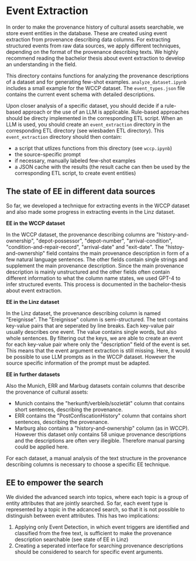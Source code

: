 # Event Extraction

In order to make the provenance history of cultural assets searchable, we store event entities in the database. These are created using event extraction from provenance describing data columns. For extracting structured events from raw data sources, we apply different techniques, depending on the format of the provenance describing texts. We highly recommend reading the bachelor thesis about event extraction to develop an understanding in the field.

This directory contains functions for analyzing the provenance descriptions of a dataset and for generating few-shot examples. `analyze_dataset.ipynb` includes a small example for the WCCP dataset. The `event_types.json` file contains the current event schema with detailed descriptions.

Upon closer analysis of a specific dataset, you should decide if a rule-based approach or the use of an LLM is applicable. Rule-based approaches should be directy implemented in the corresponding ETL script. When an LLM is used, you should create an `event_extraction` directory in the corresponding ETL directory (see wiesbaden ETL directory). This `event_extraction` directory should then contain:
- a script that utlizes functions from this directory (see `wccp.ipynb`)
- the source-specific prompt
- if necessary, manually labeled few-shot examples
- a JSON cache with the results (the result cache can then be used by the corresponding ETL script, to create event entities)


## The state of EE in different data sources

So far, we developed a technique for extracting events in the WCCP dataset and also made some progress in extracting events in the Linz dataset.

**EE in the WCCP dataset**

In the WCCP dataset, the provenance describing columns are "history-and-ownership", "depot-possessor", "depot-number", "arrival-condition", "condition-and-repair-record", "arrival-date" and "exit-date". The "histoy-and-ownership" field contains the main provenance description in form of a few natural language sentences. The other fields contain single strings and supplement the main provenance description. Since the main provenance description is mainly unstructured and the other fields often contain different information to what the column name states, we used GPT-4 to infer structured events. This process is documented in the bachelor-thesis about event extraction.

**EE in the Linz dataset**

In the Linz dataset, the provenance describing column is named "Ereignisse". The "Ereignisse" column is semi-structured. The text contains key-value pairs that are seperated by line breaks. Each key-value pair usually describes one event. The value contains single words, but also whole sentences. By filtering out the keys, we are able to create an event for each key-value pair where only the "description" field of the event is set. This means that the event argument extraction is still missing. Here, it would be possible to use LLM prompts as in the WCCP dataset. However the source specific information of the prompt must be adapted.

**EE in further datasets**

Also the Munich, ERR and Marbug datasets contain columns that describe the provenance of cultural assets:

- Munich contains the "herkunft/verbleib/sozietät" column that contains short sentences, describing the provenance.
- ERR contains the "PostConfiscationHistory" column that contains short sentences, describing the provenance.
- Marburg also contains a "history-and-ownership" column (as in WCCP). However this dataset only contains 58 unique provenance descriptions and the descriptions are often very illegible. Therefore manual parsing could be applied here.

For each dataset, a manual analysis of the text structure in the provenance describing columns is necessary to choose a specific EE technique.

## EE to empower the search

We divided the advanced search into topics, where each topic is a group of entity attributes that are jointly searched. So far, each event type is represented by a topic in the adcanced search, so that it is not possible to distinguish between event attributes. This has two implications:
1. Applying only Event Detection, in which event triggers are identified and classified from the free text, is sufficient to make the provenance description searchable (see state of EE in Linz)
2. Creating a seperated interface for searching provenance descriptions should be considered to search for specific event arguments.
